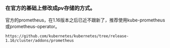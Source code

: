 ### 在官方的基础上修改成pv存储的方式。
官方的prometheus，在1.16版本之后已近不跟新了，推荐使用kube-prometheus或prometheus-operator。
```console
https://github.com/kubernetes/kubernetes/tree/release-1.16/cluster/addons/prometheus
```
